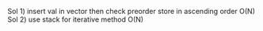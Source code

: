 Sol 1) insert val in vector then check preorder store in ascending order O(N)
Sol 2) use stack for iterative method O(N)